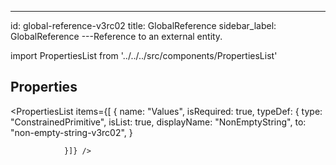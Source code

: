 --- 
id: global-reference-v3rc02 
title: GlobalReference 
sidebar_label: GlobalReference 
---Reference to an external entity.

import PropertiesList from '../../../src/components/PropertiesList' 

## Properties 

<PropertiesList items={[ 
{
                    name: "Values",
                    isRequired: true,
                    typeDef: 
    {
        type: "ConstrainedPrimitive",
        isList: true,
        displayName: "NonEmptyString",
        to: "non-empty-string-v3rc02",
    }
    
                }]} /> 
 
